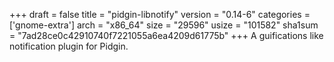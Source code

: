 +++
draft = false
title = "pidgin-libnotify"
version = "0.14-6"
categories = ['gnome-extra']
arch = "x86_64"
size = "29596"
usize = "101582"
sha1sum = "7ad28ce0c42910740f7221055a6ea4209d61775b"
+++
A guifications like notification plugin for Pidgin.